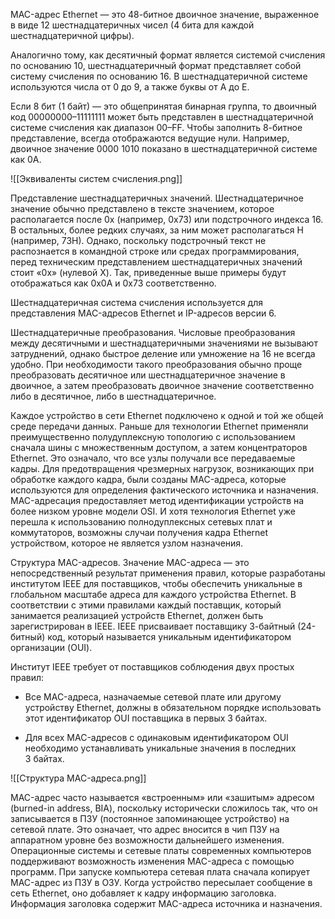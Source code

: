 MAC-адрес Ethernet — это 48-битное двоичное значение, выраженное в виде 12 шестнадцатеричных чисел (4 бита для каждой шестнадцатеричной цифры).

Аналогично тому, как десятичный формат является системой счисления по основанию 10, шестнадцатеричный формат представляет собой систему счисления по основанию 16. В шестнадцатеричной системе используются числа от 0 до 9, а также буквы от A до Е.

Если 8 бит (1 байт) — это общепринятая бинарная группа, то двоичный код 00000000–11111111 может быть представлен в шестнадцатеричной системе счисления как диапазон 00–FF. Чтобы заполнить 8-битное представление, всегда отображаются ведущие нули. Например, двоичное значение 0000 1010 показано в шестнадцатеричной системе как 0A.

![[Эквиваленты систем счисления.png]]

Представление шестнадцатеричных значений. Шестнадцатеричное значение обычно представлено в тексте значением, которое располагается после 0x (например, 0x73) или подстрочного индекса 16. В остальных, более редких случаях, за ним может располагаться H (например, 73H). Однако, поскольку подстрочный текст не распознается в командной строке или средах программирования, перед техническим представлением шестнадцатеричных значений стоит «0x» (нулевой Х). Так, приведенные выше примеры будут отображаться как 0x0A и 0x73 соответственно.

Шестнадцатеричная система счисления используется для представления MAC-адресов Ethernet и IP-адресов версии 6.

Шестнадцатеричные преобразования. Числовые преобразования между десятичными и шестнадцатеричными значениями не вызывают затруднений, однако быстрое деление или умножение на 16 не всегда удобно. При необходимости такого преобразования обычно проще преобразовать десятичное или шестнадцатеричное значение в двоичное, а затем преобразовать двоичное значение соответственно либо в десятичное, либо в шестнадцатеричное.

Каждое устройство в сети Ethernet подключено к одной и той же общей среде передачи данных. Раньше для технологии Ethernet применяли преимущественно полудуплексную топологию с использованием сначала шины с множественным доступом, а затем концентраторов Ethernet. Это означало, что все узлы получали все передаваемые кадры. Для предотвращения чрезмерных нагрузок, возникающих при обработке каждого кадра, были созданы MAC-адреса, которые используются для определения фактического источника и назначения. MAC-адресация предоставляет метод идентификации устройств на более низком уровне модели OSI. И хотя технология Ethernet уже перешла к использованию полнодуплексных сетевых плат и коммутаторов, возможны случаи получения кадра Ethernet устройством, которое не является узлом назначения.

Структура MAC-адресов. Значение MAC-адреса — это непосредственный результат применения правил, которые разработаны институтом IEEE для поставщиков, чтобы обеспечить уникальные в глобальном масштабе адреса для каждого устройства Ethernet. В соответствии с этими правилами каждый поставщик, который занимается реализацией устройств Ethernet, должен быть зарегистрирован в IEEE. IEEE присваивает поставщику 3-байтный (24-битный) код, который называется уникальным идентификатором организации (OUI).

Институт IEEE требует от поставщиков соблюдения двух простых правил:

- Все MAC-адреса, назначаемые сетевой плате или другому устройству Ethernet, должны в обязательном порядке использовать этот идентификатор OUI поставщика в первых 3 байтах.

- Для всех MAC-адресов с одинаковым идентификатором OUI необходимо устанавливать уникальные значения в последних 3 байтах.

![[Структура MAC-адреса.png]]

MAC-адрес часто называется «встроенным» или «зашитым» адресом (burned-in address, BIA), поскольку исторически сложилось так, что он записывается в ПЗУ (постоянное запоминающее устройство) на сетевой плате. Это означает, что адрес вносится в чип ПЗУ на аппаратном уровне без возможности дальнейшего изменения. Операционные системы и сетевые платы современных компьютеров поддерживают возможность изменения MAC-адреса с помощью программ. При запуске компьютера сетевая плата сначала копирует MAC-адрес из ПЗУ в ОЗУ. Когда устройство пересылает сообщение в сеть Ethernet, оно добавляет к кадру информацию заголовка. Информация заголовка содержит MAC-адреса источника и назначения.
